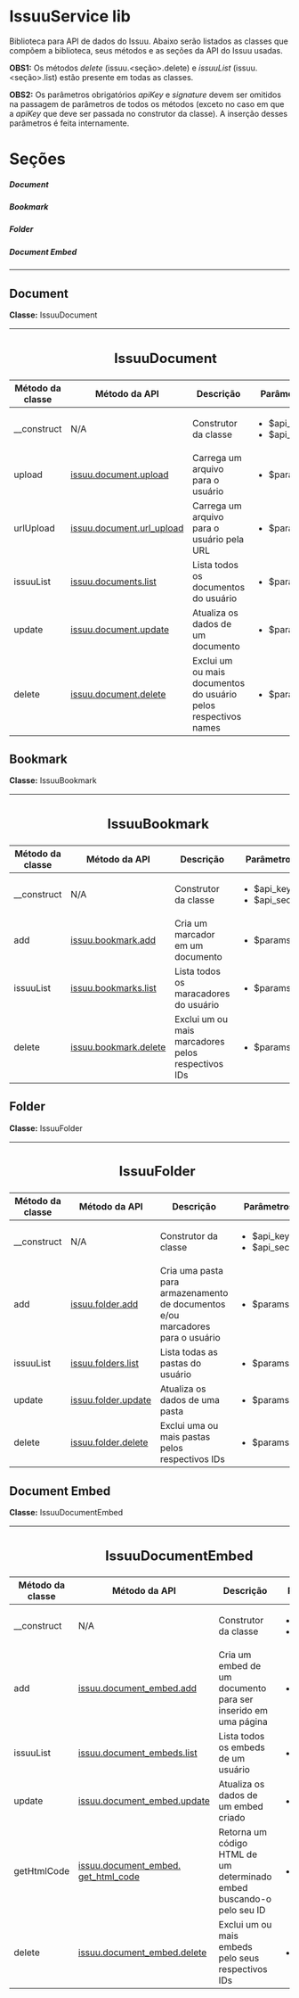 IssuuService lib
================

Biblioteca para API de dados do Issuu. Abaixo serão listados as classes que compõem a biblioteca, seus métodos e as
seções da API do Issuu usadas.

<strong>OBS1:</strong> Os métodos <em>delete</em> (issuu.\<seção\>.delete) e <em>issuuList</em> (issuu.\<seção\>.list)
estão presente em todas as classes.

<strong>OBS2:</strong> Os parâmetros obrigatórios <em>apiKey</em> e <em>signature</em> devem ser omitidos na passagem
de parâmetros de todos os métodos (exceto no caso em que a <em>apiKey</em> que deve ser passada no construtor da classe).
A inserção desses parâmetros é feita internamente.

<h1>Seções</h1>
<h5>Document</h5>
<h5>Bookmark</h5>
<h5>Folder</h5>
<h5>Document Embed</h5>

<hr>
<h2>Document</h2>
<strong>Classe:</strong> IssuuDocument

<table>
	<thead>
		<tr>
			<th colspan="4"><h2>IssuuDocument</h2></th>
		</tr>
		<tr>
			<th>Método da classe</th>
			<th>Método da API</th>
			<th>Descrição</th>
			<th>Parâmetros</th>
		</tr>
	</thead>
	<tbody>
		<tr>
			<td>__construct</td>
			<td>N/A</td>
			<td>Construtor da classe</td>
			<td>
				<ul>
					<li>$api_key</li>
					<li>$api_secret</li>
				</ul>
			</td>
		</tr>
		<tr>
			<td>upload</td>
			<td>
				<a target="_blank" href="https://developers.issuu.com/api/issuu.document.upload.html">
					issuu.document.upload
				</a>
			</td>
			<td>Carrega um arquivo para o usuário</td>
			<td>
				<ul>
					<li>$params</li>
				</ul>
			</td>
		</tr>
		<tr>
			<td>urlUpload</td>
			<td>
				<a target="_blank" href="https://developers.issuu.com/api/issuu.document.url_upload.html">
					issuu.document.url_upload
				</a>
			</td>
			<td>Carrega um arquivo para o usuário pela URL</td>
			<td>
				<ul>
					<li>$params</li>
				</ul>
			</td>
		</tr>
		<tr>
			<td>issuuList</td>
			<td>
				<a target="_blank" href="https://developers.issuu.com/api/issuu.document.list.html">
					issuu.documents.list
				</a>
			</td>
			<td>Lista todos os documentos do usuário</td>
			<td>
				<ul>
					<li>$params</li>
				</ul>
			</td>
		</tr>
		<tr>
			<td>update</td>
			<td>
				<a target="_blank" href="https://developers.issuu.com/api/issuu.document.update.html">
					issuu.document.update
				</a>
			</td>
			<td>Atualiza os dados de um documento</td>
			<td>
				<ul>
					<li>$params</li>
				</ul>
			</td>
		</tr>
		<tr>
			<td>delete</td>
			<td>
				<a target="_blank" href="https://developers.issuu.com/api/issuu.document.delete.html">
					issuu.document.delete
				</a>
			</td>
			<td>Exclui um ou mais documentos do usuário pelos respectivos names</td>
			<td>
				<ul>
					<li>$params</li>
				</ul>
			</td>
		</tr>
	</tbody>
</table>

<h2>Bookmark</h2>
<strong>Classe:</strong> IssuuBookmark

<table>
	<thead>
		<tr>
			<th colspan="4">
				<h2>IssuuBookmark</h2>
			</th>
		</tr>
		<tr>
			<th>Método da classe</th>
			<th>Método da API</th>
			<th>Descrição</th>
			<th>Parâmetros</th>
		</tr>
	</thead>
	<tbody>
		<tr>
			<td>__construct</td>
			<td>N/A</td>
			<td>Construtor da classe</td>
			<td>
				<ul>
					<li>$api_key</li>
					<li>$api_secret</li>
				</ul>
			</td>
		</tr>
		<tr>
			<td>add</td>
			<td>
				<a target="_blank" href="https://developers.issuu.com/api/issuu.bookmark.add.html">
					issuu.bookmark.add
				</a>
			</td>
			<td>Cria um marcador em um documento</td>
			<td>
				<ul>
					<li>$params</li>
				</ul>
			</td>
		</tr>
		<tr>
			<td>issuuList</td>
			<td>
				<a target="_blank" href="https://developers.issuu.com/api/issuu.bookmarks.list.html">
					issuu.bookmarks.list
				</a>
			</td>
			<td>Lista todos os maracadores do usuário</td>
			<td>
				<ul>
					<li>$params</li>
				</ul>
			</td>
		</tr>
		<tr>
			<td>delete</td>
			<td>
				<a target="_blank" href="https://developers.issuu.com/api/issuu.bookmark.delete.html">
					issuu.bookmark.delete
				</a>
			</td>
			<td>Exclui um ou mais marcadores pelos respectivos IDs</td>
			<td>
				<ul>
					<li>$params</li>
				</ul>
			</td>
		</tr>
	</tbody>
</table>

<h2>Folder</h2>
<strong>Classe:</strong> IssuuFolder
<table>
	<thead>
		<tr>
			<th colspan="4">
				<h2>IssuuFolder</h2>
			</th>
		</tr>
		<tr>
			<th>Método da classe</th>
			<th>Método da API</th>
			<th>Descrição</th>
			<th>Parâmetros</th>
		</tr>
	</thead>
	<tbody>
		<tr>
			<td>__construct</td>
			<td>N/A</td>
			<td>Construtor da classe</td>
			<td>
				<ul>
					<li>$api_key</li>
					<li>$api_secret</li>
				</ul>
			</td>
		</tr>
		<tr>
			<td>add</td>
			<td>
				<a target="_blank" href="https://developers.issuu.com/api/issuu.folder.add.html">
					issuu.folder.add
				</a>
			</td>
			<td>Cria uma pasta para armazenamento de documentos e/ou marcadores para o usuário</td>
			<td>
				<ul>
					<li>$params</li>
				</ul>
			</td>
		</tr>
		<tr>
			<td>issuuList</td>
			<td>
				<a target="_blank" href="https://developers.issuu.com/api/issuu.folder.list.html">
					issuu.folders.list
				</a>
			</td>
			<td>Lista todas as pastas do usuário</td>
			<td>
				<ul>
					<li>$params</li>
				</ul>
			</td>
		</tr>
		<tr>
			<td>update</td>
			<td>
				<a target="_blank" href="https://developers.issuu.com/api/issuu.folder.update.html">
					issuu.folder.update
				</a>
			</td>
			<td>Atualiza os dados de uma pasta</td>
			<td>
				<ul>
					<li>$params</li>
				</ul>
			</td>
		</tr>
		<tr>
			<td>delete</td>
			<td>
				<a target="_blank" href="https://developers.issuu.com/api/issuu.folder.delete.html">
					issuu.folder.delete
				</a>
			</td>
			<td>Exclui uma ou mais pastas pelos respectivos IDs</td>
			<td>
				<ul>
					<li>$params</li>
				</ul>
			</td>
		</tr>
	</tbody>
</table>

<h2>Document Embed</h2>
<strong>Classe:</strong> IssuuDocumentEmbed

<table>
	<thead>
		<tr>
			<th colspan="4">
				<h2>IssuuDocumentEmbed</h2>
			</th>
		</tr>
		<tr>
			<th>Método da classe</th>
			<th>Método da API</th>
			<th>Descrição</th>
			<th>Parâmetros</th>
		</tr>
	</thead>
	<tbody>
		<tr>
			<td>__construct</td>
			<td>N/A</td>
			<td>Construtor da classe</td>
			<td>
				<ul>
					<li>$api_key</li>
					<li>$api_secret</li>
				</ul>
			</td>
		</tr>
		<tr>
			<td>add</td>
			<td>
				<a href="https://developers.issuu.com/api/issuu.document_embed.add.html">
					issuu.document_embed.add
					</a>
				</td>
			<td>Cria um embed de um documento para ser inserido em uma página</td>
			<td>
				<ul>
					<li>$params</li>
				</ul>
			</td>
		</tr>
		<tr>
			<td>issuuList</td>
			<td>
				<a target="_blank" href="https://developers.issuu.com/api/issuu.document_embeds.list.html">
					issuu.document_embeds.list
				</a>
			</td>
			<td>Lista todos os embeds de um usuário</td>
			<td>
				<ul>
					<li>$params</li>
				</ul>
			</td>
		</tr>
		<tr>
			<td>update</td>
			<td>
				<a target="_blank" href="https://developers.issuu.com/api/issuu.document_embed.update.html">
					issuu.document_embed.update
				</a>
			</td>
			<td>Atualiza os dados de um embed criado</td>
			<td>
				<ul>
					<li>$params</li>
				</ul>
			</td>
		</tr>
		<tr>
			<td>getHtmlCode</td>
			<td>
				<a target="_blank" href="https://developers.issuu.com/api/issuu.document_embed.get_html_code.html">
					issuu.document_embed.<br>get_html_code
				</a>
			</td>
			<td>Retorna um código HTML de um determinado embed buscando-o pelo seu ID</td>
			<td>
				<ul>
					<li>$params</li>
				</ul>
			</td>
		</tr>
		<tr>
			<td>delete</td>
			<td>
				<a target="_blank" href="https://developers.issuu.com/api/issuu.document_embed.delete.html">
					issuu.document_embed.delete
				</a>
			</td>
			<td>Exclui um ou mais embeds pelo seus respectivos IDs</td>
			<td>
				<ul>
					<li>$params</li>
				</ul>
			</td>
		</tr>
	</tbody>
</table>